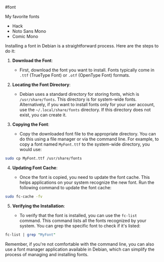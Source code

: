 #font

My favorite fonts
- Hack
- Noto Sans Mono
- Comic Mono

Installing a font in Debian is a straightforward process. Here are the steps to do it:

1. **Download the Font**:
    
    - First, download the font you want to install. Fonts typically come in `.ttf` (TrueType Font) or `.otf` (OpenType Font) formats.
2. **Locating the Font Directory**:
    
    - Debian uses a standard directory for storing fonts, which is `/usr/share/fonts`. This directory is for system-wide fonts. Alternatively, if you want to install fonts only for your user account, use the `~/.local/share/fonts` directory. If this directory does not exist, you can create it.
3. **Copying the Font**:
    
    - Copy the downloaded font file to the appropriate directory. You can do this using a file manager or via the command line. For example, to copy a font named `MyFont.ttf` to the system-wide directory, you would use:
        
```bash
sudo cp MyFont.ttf /usr/share/fonts
```
        
4. **Updating Font Cache**:
    
    - Once the font is copied, you need to update the font cache. This helps applications on your system recognize the new font. Run the following command to update the font cache:
        
```bash
sudo fc-cache -fv
```
        
5. **Verifying the Installation**:
    
    - To verify that the font is installed, you can use the `fc-list` command. This command lists all the fonts recognized by your system. You can grep the specific font to check if it's listed:
        
```perl
fc-list | grep "MyFont"
```
        

Remember, if you're not comfortable with the command line, you can also use a font manager application available in Debian, which can simplify the process of managing and installing fonts.